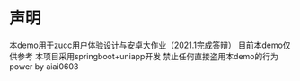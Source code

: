 # 声明
本demo用于zucc用户体验设计与安卓大作业（2021.1完成答辩）
目前本demo仅供参考
本项目采用springboot+uniapp开发
禁止任何直接盗用本demo的行为
power by aiai0603
